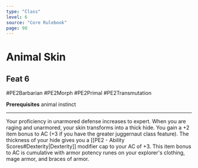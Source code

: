 ```yaml
---
type: "Class"
level: 6
source: "Core Rulebook"
page: 90
---
```

# Animal Skin
## Feat 6
#PE2Barbarian #PE2Morph #PE2Primal #PE2Transmutation

**Prerequisites** animal instinct

---
Your proficiency in unarmored defense increases to expert. When you are raging and unarmored, your skin transforms into a thick hide. You gain a +2 item bonus to AC (+3 if you have the greater juggernaut class feature). The thickness of your hide gives you a [[PE2 - Ability Scores#Dexterity|Dexterity]] modifier cap to your AC of +3. This item bonus to AC is cumulative with armor potency runes on your explorer's clothing, mage armor, and braces of armor.